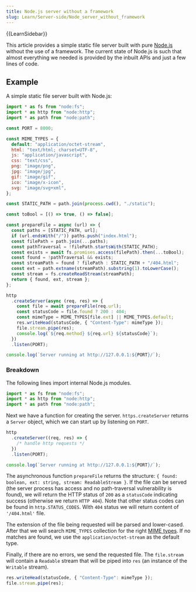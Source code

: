```yaml
---
title: Node.js server without a framework
slug: Learn/Server-side/Node_server_without_framework
---
```


{{LearnSidebar}}

This article provides a simple static file server built with pure [Node.js](https://nodejs.org/en/) without the use of a framework.
The current state of Node.js is such that almost everything we needed is provided by the inbuilt APIs and just a few lines of code.

## Example

A simple static file server built with Node.js:

```js
import * as fs from "node:fs";
import * as http from "node:http";
import * as path from "node:path";

const PORT = 8000;

const MIME_TYPES = {
  default: "application/octet-stream",
  html: "text/html; charset=UTF-8",
  js: "application/javascript",
  css: "text/css",
  png: "image/png",
  jpg: "image/jpg",
  gif: "image/gif",
  ico: "image/x-icon",
  svg: "image/svg+xml",
};

const STATIC_PATH = path.join(process.cwd(), "./static");

const toBool = [() => true, () => false];

const prepareFile = async (url) => {
  const paths = [STATIC_PATH, url];
  if (url.endsWith("/")) paths.push("index.html");
  const filePath = path.join(...paths);
  const pathTraversal = !filePath.startsWith(STATIC_PATH);
  const exists = await fs.promises.access(filePath).then(...toBool);
  const found = !pathTraversal && exists;
  const streamPath = found ? filePath : STATIC_PATH + "/404.html";
  const ext = path.extname(streamPath).substring(1).toLowerCase();
  const stream = fs.createReadStream(streamPath);
  return { found, ext, stream };
};

http
  .createServer(async (req, res) => {
    const file = await prepareFile(req.url);
    const statusCode = file.found ? 200 : 404;
    const mimeType = MIME_TYPES[file.ext] || MIME_TYPES.default;
    res.writeHead(statusCode, { "Content-Type": mimeType });
    file.stream.pipe(res);
    console.log(`${req.method} ${req.url} ${statusCode}`);
  })
  .listen(PORT);

console.log(`Server running at http://127.0.0.1:${PORT}/`);
```

### Breakdown

The following lines import internal Node.js modules.

```js
import * as fs from "node:fs";
import * as http from "node:http";
import * as path from "node:path";
```

Next we have a function for creating the server. `https.createServer` returns a `Server` object, which we can start up by listening on `PORT`.

```js
http
  .createServer((req, res) => {
    /* handle http requests */
  })
  .listen(PORT);

console.log(`Server running at http://127.0.0.1:${PORT}/`);
```

The asynchronous function `prepareFile` returns the structure: `{ found: boolean, ext: string, stream: ReadableStream }`.
If the file can be served (the server process has access and no path-traversal vulnerability is found), we will return the HTTP status of `200` as a `statusCode` indicating success (otherwise we return `HTTP 404`).
Note that other status codes can be found in `http.STATUS_CODES`.
With `404` status we will return content of `'/404.html'` file.

The extension of the file being requested will be parsed and lower-cased. After that we will search `MIME_TYPES` collection for the right [MIME types](/zh-CN/docs/Web/HTTP/MIME_types). If no matches are found, we use the `application/octet-stream` as the default type.

Finally, if there are no errors, we send the requested file. The `file.stream` will contain a `Readable` stream that will be piped into `res` (an instance of the `Writable` stream).

```js
res.writeHead(statusCode, { "Content-Type": mimeType });
file.stream.pipe(res);
```
